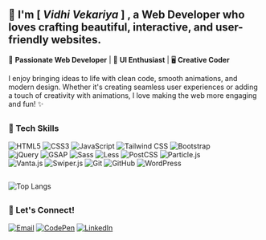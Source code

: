 ## 🌟 I'm [ *Vidhi Vekariya* ] , a Web Developer who loves crafting beautiful, interactive, and user-friendly websites.

🚀 **Passionate Web Developer** | 🎨 **UI Enthusiast** | 🖥️ **Creative Coder**  

I enjoy bringing ideas to life with clean code, smooth animations, and modern design. Whether it's creating seamless user experiences or adding a touch of creativity with animations, I love making the web more engaging and fun! ✨

##

### 🔧 Tech Skills  

![HTML5](https://img.shields.io/badge/-HTML5-E34F26?style=flat&logo=html5&logoColor=white)  ![CSS3](https://img.shields.io/badge/-CSS3-1572B6?style=flat&logo=css3&logoColor=white)  ![JavaScript](https://img.shields.io/badge/-JavaScript-fbd82c?style=flat&logo=javascript&logoColor=black)  ![Tailwind CSS](https://img.shields.io/badge/-TailwindCSS-38B2AC?style=flat&logo=tailwind-css&logoColor=white)  ![Bootstrap](https://img.shields.io/badge/-Bootstrap-7952B3?style=flat&logo=bootstrap&logoColor=white)  
![jQuery](https://img.shields.io/badge/-jQuery-f1f3f4?style=flat&logo=jquery&logoColor=1e6faa)  ![GSAP](https://img.shields.io/badge/-GSAP-88CE02?style=flat&logo=greensock&logoColor=black)  ![Sass](https://img.shields.io/badge/-Sass-CC6699?style=flat&logo=sass&logoColor=white)  ![Less](https://img.shields.io/badge/-Less-1D365D?style=flat&logo=less&logoColor=white)  ![PostCSS](https://img.shields.io/badge/-PostCSS-f1f3f4?style=flat&logo=postcss&logoColor=DD3A0A)  ![Particle.js](https://img.shields.io/badge/-Particle.js-282828?style=flat)  
![Vanta.js](https://img.shields.io/badge/-Vanta.js-3c4f67?style=flat)  ![Swiper.js](https://img.shields.io/badge/-Swiper.js-1572B6?style=flat)  ![Git](https://img.shields.io/badge/-Git-F05032?style=flat&logo=git&logoColor=white)  ![GitHub](https://img.shields.io/badge/-GitHub-181717?style=flat&logo=github&logoColor=white)  ![WordPress](https://img.shields.io/badge/-WordPress-21759B?style=flat&logo=wordpress&logoColor=white)  

##

![Top Langs](https://github-readme-stats.vercel.app/api/top-langs/?username=vidhii015&layout=compact&theme=radical)

##

### 🚀 Let's Connect!  

[![Email](https://img.shields.io/badge/-Email-D14836?style=flat&logo=gmail&logoColor=white)](mailto:vidhivekariya015@gmail.com)  [![CodePen](https://img.shields.io/badge/-CodePen-181717?style=flat&logo=codepen&logoColor=white)](https://codepen.io/vidhii015)    [![LinkedIn](https://img.shields.io/badge/-LinkedIn-0077B5?style=flat&logo=linkedin&logoColor=white)](www.linkedin.com/in/vidhi-vekariya-07534a30a)  




